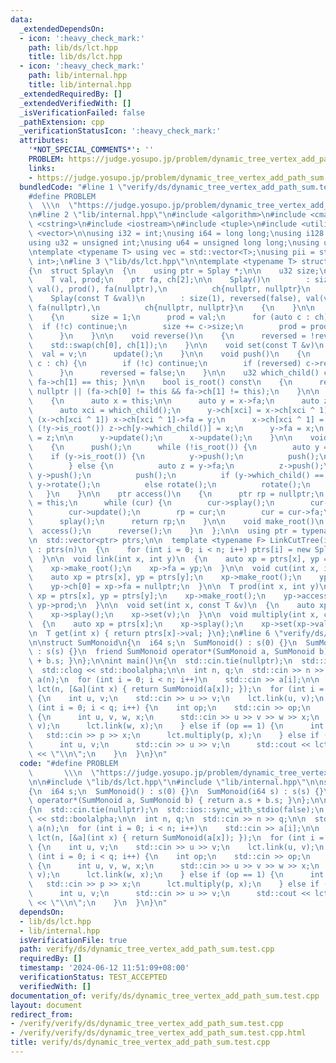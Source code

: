 ```yaml
---
data:
  _extendedDependsOn:
  - icon: ':heavy_check_mark:'
    path: lib/ds/lct.hpp
    title: lib/ds/lct.hpp
  - icon: ':heavy_check_mark:'
    path: lib/internal.hpp
    title: lib/internal.hpp
  _extendedRequiredBy: []
  _extendedVerifiedWith: []
  _isVerificationFailed: false
  _pathExtension: cpp
  _verificationStatusIcon: ':heavy_check_mark:'
  attributes:
    '*NOT_SPECIAL_COMMENTS*': ''
    PROBLEM: https://judge.yosupo.jp/problem/dynamic_tree_vertex_add_path_sum
    links:
    - https://judge.yosupo.jp/problem/dynamic_tree_vertex_add_path_sum
  bundledCode: "#line 1 \"verify/ds/dynamic_tree_vertex_add_path_sum.test.cpp\"\n\
    #define PROBLEM                                                              \
    \  \\\n  \"https://judge.yosupo.jp/problem/dynamic_tree_vertex_add_path_sum\"\n\
    \n#line 2 \"lib/internal.hpp\"\n#include <algorithm>\n#include <cmath>\n#include\
    \ <cstring>\n#include <iostream>\n#include <tuple>\n#include <utility>\n#include\
    \ <vector>\n\nusing i32 = int;\nusing i64 = long long;\nusing i128 = __int128_t;\n\
    using u32 = unsigned int;\nusing u64 = unsigned long long;\nusing u128 = __uint128_t;\n\
    \ntemplate <typename T> using vec = std::vector<T>;\nusing pii = std::pair<int,\
    \ int>;\n#line 3 \"lib/ds/lct.hpp\"\n\ntemplate <typename T> struct LinkCutTree\n\
    {\n  struct Splay\n  {\n    using ptr = Splay *;\n\n    u32 size;\n    bool reversed;\n\
    \    T val, prod;\n    ptr fa, ch[2];\n\n    Splay()\n        : size(0), reversed(false),\
    \ val(), prod(), fa(nullptr),\n          ch{nullptr, nullptr}\n    {\n    }\n\
    \    Splay(const T &val)\n        : size(1), reversed(false), val(val), prod(val),\
    \ fa(nullptr),\n          ch{nullptr, nullptr}\n    {\n    }\n\n    void update()\n\
    \    {\n      size = 1;\n      prod = val;\n      for (auto c : ch) {\n      \
    \  if (!c) continue;\n        size += c->size;\n        prod = prod * c->prod;\n\
    \      }\n    }\n\n    void reverse()\n    {\n      reversed = !reversed;\n  \
    \    std::swap(ch[0], ch[1]);\n    }\n\n    void set(const T &v)\n    {\n    \
    \  val = v;\n      update();\n    }\n\n    void push()\n    {\n      for (auto\
    \ c : ch) {\n        if (!c) continue;\n        if (reversed) c->reverse();\n\
    \      }\n      reversed = false;\n    }\n\n    u32 which_child() const { return\
    \ fa->ch[1] == this; }\n\n    bool is_root() const\n    {\n      return fa ==\
    \ nullptr || (fa->ch[0] != this && fa->ch[1] != this);\n    }\n\n    void rotate()\n\
    \    {\n      auto x = this;\n\n      auto y = x->fa;\n      auto z = y->fa;\n\
    \      auto xci = which_child();\n      y->ch[xci] = x->ch[xci ^ 1];\n      if\
    \ (x->ch[xci ^ 1]) x->ch[xci ^ 1]->fa = y;\n      x->ch[xci ^ 1] = y;\n      if\
    \ (!y->is_root()) z->ch[y->which_child()] = x;\n      y->fa = x;\n      x->fa\
    \ = z;\n\n      y->update();\n      x->update();\n    }\n\n    void splay()\n\
    \    {\n      push();\n      while (!is_root()) {\n        auto y = fa;\n    \
    \    if (y->is_root()) {\n          y->push();\n          push();\n          rotate();\n\
    \        } else {\n          auto z = y->fa;\n          z->push();\n         \
    \ y->push();\n          push();\n          if (y->which_child() == which_child())\
    \ y->rotate();\n          else rotate();\n          rotate();\n        }\n   \
    \   }\n    }\n\n    ptr access()\n    {\n      ptr rp = nullptr;\n      ptr cur\
    \ = this;\n      while (cur) {\n        cur->splay();\n        cur->ch[1] = rp;\n\
    \        cur->update();\n        rp = cur;\n        cur = cur->fa;\n      }\n\
    \      splay();\n      return rp;\n    }\n\n    void make_root()\n    {\n    \
    \  access();\n      reverse();\n    }\n  };\n\n  using ptr = typename Splay::ptr;\n\
    \n  std::vector<ptr> ptrs;\n\n  template <typename F> LinkCutTree(int n, F &&f)\
    \ : ptrs(n)\n  {\n    for (int i = 0; i < n; i++) ptrs[i] = new Splay(f(i));\n\
    \  }\n\n  void link(int x, int y)\n  {\n    auto xp = ptrs[x], yp = ptrs[y];\n\
    \    xp->make_root();\n    xp->fa = yp;\n  }\n\n  void cut(int x, int y)\n  {\n\
    \    auto xp = ptrs[x], yp = ptrs[y];\n    xp->make_root();\n    yp->access();\n\
    \    yp->ch[0] = xp->fa = nullptr;\n  }\n\n  T prod(int x, int y)\n  {\n    auto\
    \ xp = ptrs[x], yp = ptrs[y];\n    xp->make_root();\n    yp->access();\n    return\
    \ yp->prod;\n  }\n\n  void set(int x, const T &v)\n  {\n    auto xp = ptrs[x];\n\
    \    xp->splay();\n    xp->set(v);\n  }\n\n  void multiply(int x, const T &v)\n\
    \  {\n    auto xp = ptrs[x];\n    xp->splay();\n    xp->set(xp->val * v);\n  }\n\
    \n  T get(int x) { return ptrs[x]->val; }\n};\n#line 6 \"verify/ds/dynamic_tree_vertex_add_path_sum.test.cpp\"\
    \n\nstruct SumMonoid\n{\n  i64 s;\n  SumMonoid() : s(0) {}\n  SumMonoid(i64 s)\
    \ : s(s) {}\n  friend SumMonoid operator*(SumMonoid a, SumMonoid b) { return a.s\
    \ + b.s; }\n};\n\nint main()\n{\n  std::cin.tie(nullptr);\n  std::ios::sync_with_stdio(false);\n\
    \  std::clog << std::boolalpha;\n\n  int n, q;\n  std::cin >> n >> q;\n\n  std::vector<int>\
    \ a(n);\n  for (int i = 0; i < n; i++)\n    std::cin >> a[i];\n\n  LinkCutTree<SumMonoid>\
    \ lct(n, [&a](int x) { return SumMonoid(a[x]); });\n  for (int i = 1; i < n; i++)\
    \ {\n    int u, v;\n    std::cin >> u >> v;\n    lct.link(u, v);\n  }\n\n  for\
    \ (int i = 0; i < q; i++) {\n    int op;\n    std::cin >> op;\n    if (op == 0)\
    \ {\n      int u, v, w, x;\n      std::cin >> u >> v >> w >> x;\n      lct.cut(u,\
    \ v);\n      lct.link(w, x);\n    } else if (op == 1) {\n      int p, x;\n   \
    \   std::cin >> p >> x;\n      lct.multiply(p, x);\n    } else if (op == 2) {\n\
    \      int u, v;\n      std::cin >> u >> v;\n      std::cout << lct.prod(u, v).s\
    \ << \"\\n\";\n    }\n  }\n}\n"
  code: "#define PROBLEM                                                         \
    \       \\\n  \"https://judge.yosupo.jp/problem/dynamic_tree_vertex_add_path_sum\"\
    \n\n#include \"lib/ds/lct.hpp\"\n#include \"lib/internal.hpp\"\n\nstruct SumMonoid\n\
    {\n  i64 s;\n  SumMonoid() : s(0) {}\n  SumMonoid(i64 s) : s(s) {}\n  friend SumMonoid\
    \ operator*(SumMonoid a, SumMonoid b) { return a.s + b.s; }\n};\n\nint main()\n\
    {\n  std::cin.tie(nullptr);\n  std::ios::sync_with_stdio(false);\n  std::clog\
    \ << std::boolalpha;\n\n  int n, q;\n  std::cin >> n >> q;\n\n  std::vector<int>\
    \ a(n);\n  for (int i = 0; i < n; i++)\n    std::cin >> a[i];\n\n  LinkCutTree<SumMonoid>\
    \ lct(n, [&a](int x) { return SumMonoid(a[x]); });\n  for (int i = 1; i < n; i++)\
    \ {\n    int u, v;\n    std::cin >> u >> v;\n    lct.link(u, v);\n  }\n\n  for\
    \ (int i = 0; i < q; i++) {\n    int op;\n    std::cin >> op;\n    if (op == 0)\
    \ {\n      int u, v, w, x;\n      std::cin >> u >> v >> w >> x;\n      lct.cut(u,\
    \ v);\n      lct.link(w, x);\n    } else if (op == 1) {\n      int p, x;\n   \
    \   std::cin >> p >> x;\n      lct.multiply(p, x);\n    } else if (op == 2) {\n\
    \      int u, v;\n      std::cin >> u >> v;\n      std::cout << lct.prod(u, v).s\
    \ << \"\\n\";\n    }\n  }\n}\n"
  dependsOn:
  - lib/ds/lct.hpp
  - lib/internal.hpp
  isVerificationFile: true
  path: verify/ds/dynamic_tree_vertex_add_path_sum.test.cpp
  requiredBy: []
  timestamp: '2024-06-12 11:51:09+08:00'
  verificationStatus: TEST_ACCEPTED
  verifiedWith: []
documentation_of: verify/ds/dynamic_tree_vertex_add_path_sum.test.cpp
layout: document
redirect_from:
- /verify/verify/ds/dynamic_tree_vertex_add_path_sum.test.cpp
- /verify/verify/ds/dynamic_tree_vertex_add_path_sum.test.cpp.html
title: verify/ds/dynamic_tree_vertex_add_path_sum.test.cpp
---
```

